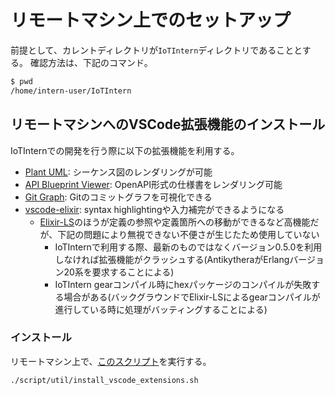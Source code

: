 # リモートマシン上でのセットアップ

前提として、カレントディレクトリが`IoTIntern`ディレクトリであることとする。
確認方法は、下記のコマンド。
```sh
$ pwd
/home/intern-user/IoTIntern
```

## リモートマシンへのVSCode拡張機能のインストール

IoTInternでの開発を行う際に以下の拡張機能を利用する。

- [Plant UML](https://marketplace.visualstudio.com/items?itemName=jebbs.plantuml): シーケンス図のレンダリングが可能
- [API Blueprint Viewer](https://marketplace.visualstudio.com/items?itemName=develiteio.api-blueprint-viewer): OpenAPI形式の仕様書をレンダリング可能
- [Git Graph](https://marketplace.visualstudio.com/items?itemName=mhutchie.git-graph): Gitのコミットグラフを可視化できる
- [vscode-elixir](https://marketplace.visualstudio.com/items?itemName=mjmcloug.vscode-elixir): syntax highlightingや入力補完ができるようになる
    - [Elixir-LS](https://marketplace.visualstudio.com/items?itemName=JakeBecker.elixir-ls)のほうが定義の参照や定義箇所への移動ができるなど高機能だが、下記の問題により無視できない不便さが生じたため使用していない
        - IoTInternで利用する際、最新のものではなくバージョン0.5.0を利用しなければ拡張機能がクラッシュする(AntikytheraがErlangバージョン20系を要求することによる)
        - IoTIntern gearコンパイル時にhexパッケージのコンパイルが失敗する場合がある(バックグラウンドでElixir-LSによるgearコンパイルが進行している時に処理がバッティングすることによる)

### インストール

リモートマシン上で、[このスクリプト](../../script/util/install_vscode_extensions.sh)を実行する。

```sh
./script/util/install_vscode_extensions.sh
```
